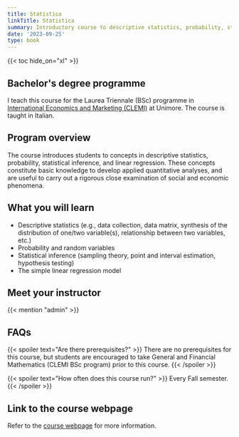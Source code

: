 ```yaml
---
title: Statistica
linkTitle: Statistica
summary: Introductory course to descriptive statistics, probability, statistical inference, and linear regression.
date: '2023-09-25'
type: book
---
```


{{< toc hide_on="xl" >}}

## Bachelor's degree programme

I teach this course for the Laurea Triennale (BSc) programme in [International Economics and Marketing (CLEMI)](https://www.economia.unimore.it/en/education/bachelors-degree-programmes/international-economics-and-marketing) at Unimore. The course is taught in Italian.

## Program overview

The course introduces students to concepts in descriptive statistics, probability, statistical inference, and linear regression. These concepts constitute basic knowledge to develop applied quantitative analyses, and are useful to carry out a rigorous close examination of social and economic phenomena.


## What you will learn

- Descriptive statistics (e.g., data collection, data matrix, synthesis of the distribution of one/two variable(s), relationship between two variables, etc.)
- Probability and random variables
- Statistical inference (sampling theory, point and interval estimation, hypothesis testing)
- The simple linear regression model


## Meet your instructor

{{< mention "admin" >}}

## FAQs

{{< spoiler text="Are there prerequisites?" >}}
There are no prerequisites for this course, but students are encouraged to take General and Financial Mathematics (CLEMI BSc program) prior to this course.
{{< /spoiler >}}

{{< spoiler text="How often does this course run?" >}}
Every Fall semester.
{{< /spoiler >}}

## Link to the course webpage

Refer to the [course webpage](https://personale.unimore.it/rubrica/contenutiad/simontag/2024/77332/N0/N0/9999) for more information.


